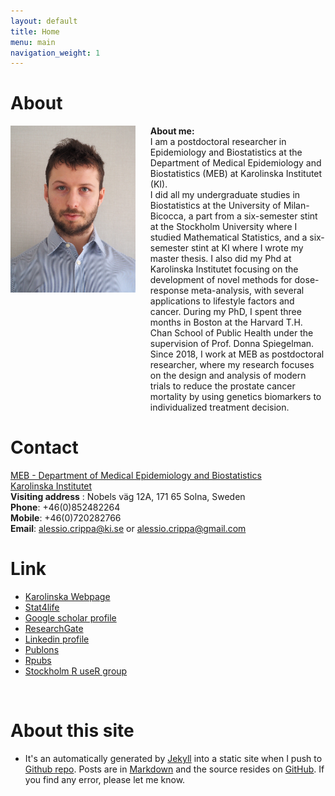 ```yaml
---
layout: default
title: Home
menu: main
navigation_weight: 1
---
```


About
========


<div>
	<div style="width:200px;float:left;">
		<a href="/downloads/pic/profile_curr.jpg" class="left img"><img src="/downloads/pic/profile2.jpg" style="width: 200px;"></a>
	</div>
	<div style="margin-left:200px;">
		<ul>
				<b>About me:</b><br> I am a postdoctoral researcher in Epidemiology and Biostatistics at the Department of Medical Epidemiology and Biostatistics (MEB) at Karolinska Institutet (KI).<br> 
				I did all my undergraduate studies in Biostatistics at the University of Milan-Bicocca, a part from a six-semester stint at the Stockholm University where I studied Mathematical Statistics, and a six-semester stint at KI where I wrote my master thesis. I also did my Phd at Karolinska Institutet focusing on the development of novel methods for dose-response meta-analysis, with several applications to lifestyle factors and cancer. During my PhD, I spent three months in Boston at the Harvard T.H. Chan School of Public Health under the supervision of Prof. Donna Spiegelman. <br> Since 2018, I work at MEB as postdoctoral researcher, where my research focuses on the design and analysis of modern trials to reduce the prostate cancer mortality by using genetics biomarkers to individualized treatment decision.
		</ul>
</div>
</div>

Contact
===============

[MEB - Department of Medical Epidemiology and Biostatistics](https://ki.se/en/meb/startpage)  
[Karolinska Institutet](http://ki.se/start)  
**Visiting address** : Nobels väg 12A, 171 65 Solna, Sweden  
**Phone**: 	+46(0)852482264  
**Mobile**: 	+46(0)720282766  
**Email**: <a href="mailto:alessio.crippa@ki.se">alessio.crippa<span class="at">@</span>ki.se</a> or
<a href="mailto:alessio.crippa@gmail.com">alessio.crippa<span class="at">@</span>gmail.com</a>  


Link
===============

* [Karolinska Webpage](http://ki.se/en/people/alecri)  
* [Stat4life](http://stats4life.se/)  
* [Google scholar profile](https://scholar.google.it/citations?user=NLRD9vkAAAAJ&hl=en)
* [ResearchGate](https://www.researchgate.net/profile/Alessio_Crippa)  
* [Linkedin profile](https://www.linkedin.com/in/alessio-crippa-68519475)  
* [Publons](https://publons.com/author/1209057/alessio-crippa#profile)  
* [Rpubs](http://rpubs.com/alecri)  
* [Stockholm R useR group](http://www.meetup.com/StockholmR/)  


&nbsp;

About this site
===============
* It's an automatically generated by
  [Jekyll](https://github.com/jekyll/jekyll) into a static site when
  I push to
  [Github repo](https://github.com/alecri). Posts
  are in [Markdown](http://daringfireball.net/projects/markdown/) and
  the source resides on
  [GitHub](https://github.com/alecri). If
  you find any error, please let me know.
